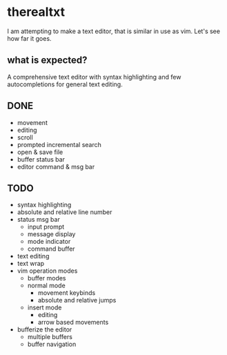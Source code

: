 # therealtxt
I am attempting to make a text editor, that is similar in use as vim. Let's see how far it goes.

## what is expected?
A comprehensive text editor with syntax highlighting and few autocompletions for general text editing.

## DONE
- movement
- editing
- scroll
- prompted incremental search
- open & save file
- buffer status bar
- editor command & msg bar

## TODO
- syntax highlighting
- absolute and relative line number
- status msg bar
    - input prompt
    - message display
    - mode indicator
    - command buffer
- text editing
- text wrap
- vim operation modes
    - buffer modes
    - normal mode
        - movement keybinds
        - absolute and relative jumps
    - insert mode
        - editing
        - arrow based movements
- bufferize the editor
    - multiple buffers
    - buffer navigation

